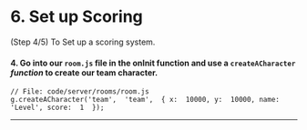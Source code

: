 # 6. Set up Scoring
 (Step 4/5) To Set up a scoring system.

#### 4. Go into our `room.js` file in the onInit function and use a `createACharacter` _function_ to create our team character.

```
// File: code/server/rooms/room.js
g.createACharacter('team',  'team',  { x:  10000, y:  10000, name:  'Level', score:  1  });
```

<hr class="uk-margin-medium">
